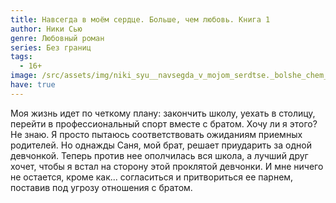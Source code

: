 ```yaml
---
title: Навсегда в моём сердце. Больше, чем любовь. Книга 1
author: Ники Сью
genre: Любовный роман
series: Без границ
tags:
  - 16+
image: /src/assets/img/niki_syu__navsegda_v_mojom_serdtse._bolshe_chem_lyubov.jpeg
have: true
---
```

Моя жизнь идет по четкому плану: закончить школу, уехать в столицу, перейти в профессиональный спорт вместе с братом. Хочу ли я этого? Не знаю. Я просто пытаюсь соответствовать ожиданиям приемных родителей. Но однажды Саня, мой брат, решает приударить за одной девчонкой. Теперь против нее ополчилась вся школа, а лучший друг хочет, чтобы я встал на сторону этой проклятой девчонки. И мне ничего не остается, кроме как... согласиться и притвориться ее парнем, поставив под угрозу отношения с братом.
